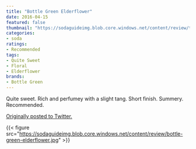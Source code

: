 ```yaml
---
title: "Bottle Green Elderflower"
date: 2016-04-15
featured: false
thumbnail: "https://sodaguideimg.blob.core.windows.net/content/review/thumbs/bottle-green-elderflower.jpg"
categories:
- soda
ratings:
- Recommended
tags:
- Quite Sweet
- Floral
- Elderflower
brands:
- Bottle Green
---
```


Quite sweet. Rich and perfumey with a slight tang. Short finish. Summery. Recommended.

[Originally posted to Twitter.](https://twitter.com/Cavorter/status/721040946545078272)

{{< figure src="https://sodaguideimg.blob.core.windows.net/content/review/bottle-green-elderflower.jpg" >}}

